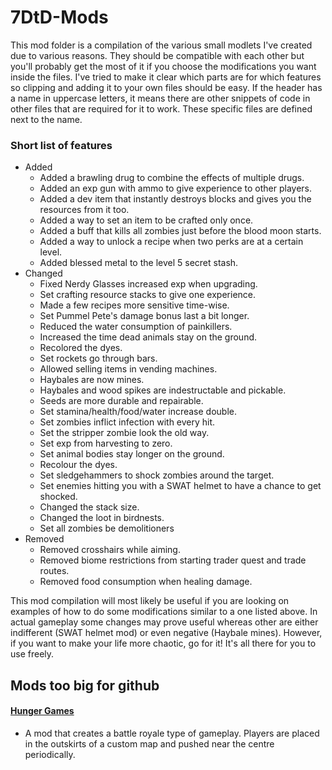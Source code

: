 # 7DtD-Mods
This mod folder is a compilation of the various small modlets I've created due to various reasons. They should be compatible with each other but you'll probably get the most of it if you choose the modifications you want inside the files. I've tried to make it clear which parts are for which features so clipping and adding it to your own files should be easy. If the header has a name in uppercase letters, it means there are other snippets of code in other files that are required for it to work. These specific files are defined next to the name.

### Short list of features
- Added
  - Added a brawling drug to combine the effects of multiple drugs.
  - Added an exp gun with ammo to give experience to other players.
  - Added a dev item that instantly destroys blocks and gives you the resources from it too.
  - Added a way to set an item to be crafted only once.
  - Added a buff that kills all zombies just before the blood moon starts.
  - Added a way to unlock a recipe when two perks are at a certain level.
  - Added blessed metal to the level 5 secret stash.
- Changed
  - Fixed Nerdy Glasses increased exp when upgrading.
  - Set crafting resource stacks to give one experience.
  - Made a few recipes more sensitive time-wise.
  - Set Pummel Pete's damage bonus last a bit longer.
  - Reduced the water consumption of painkillers.
  - Increased the time dead animals stay on the ground.
  - Recolored the dyes.
  - Set rockets go through bars.
  - Allowed selling items in vending machines.
  - Haybales are now mines.
  - Haybales and wood spikes are indestructable and pickable.
  - Seeds are more durable and repairable.
  - Set stamina/health/food/water increase double.
  - Set zombies inflict infection with every hit.
  - Set the stripper zombie look the old way.
  - Set exp from harvesting to zero.
  - Set animal bodies stay longer on the ground.
  - Recolour the dyes.
  - Set sledgehammers to shock zombies around the target.
  - Set enemies hitting you with a SWAT helmet to have a chance to get shocked.
  - Changed the stack size.
  - Changed the loot in birdnests.
  - Set all zombies be demolitioners
- Removed
  - Removed crosshairs while aiming.
  - Removed biome restrictions from starting trader quest and trade routes.
  - Removed food consumption when healing damage.

This mod compilation will most likely be useful if you are looking on examples of how to do some modifications similar to a one listed above. In actual gameplay some changes may prove useful whereas other are either indifferent (SWAT helmet mod) or even negative (Haybale mines). However, if you want to make your life more chaotic, go for it! It's all there for you to use freely.

## Mods too big for github
#### [Hunger Games](https://bit.ly/3ce4hPi)
- A mod that creates a battle royale type of gameplay. Players are placed in the outskirts of a custom map and pushed near the centre periodically.

